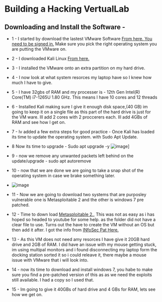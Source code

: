 # Building a Hacking VertualLab
## Downloading and Install the Software - 

- 1 - I started by download the lastest VMware Software <a href="https://support.broadcom.com/group/ecx/productdownloads?subfamily=VMware%20Workstation%20Pro">From here. You need to be signed in.</a> Make sure you pick the right operating system you are putting the VMware on. 
- 2 - I downloaded Kali Linux <a href="https://www.kali.org/get-kali/#kali-installer-images">From here.</a>
- 3 - I installed the VMware onto an extra partition on my hard drive.
- 4 - I now look at what system resorces my laptop have so I knew how much I have to give.
- 5 - I have 32gbs of RAM and my processer is - 12th Gen Intel(R) Core(TM) i7-1265U   1.80 GHz. This means I have 10 cores and 12 threads
- 6 - Installed Kali making sure I give it enough disk space,(40 GB) im going to keep it on a single file as this part of the hard drive is just for the VM ware. Ill add 2 cores with 2 proccerers each. Ill add 4GBs of RAM and see how I get on.
- 7 - Iv added a few extra steps for good practice - Once Kali has loaded its time to update the operating system. with Sudo Apt Update.
- 8 Now its time to upgrade - Sudo apt upgrade -y
![image](https://github.com/user-attachments/assets/9abc75b4-3ffb-4a78-a1a9-da40249d10b8)]
- 9 - now we remove any unwanted packets left behind on the update/upgrade - sudo apt autoremove
- 10 - now that we are done we are going to take a snap shot of the operating system in case we brake something later.
- ![image](https://github.com/user-attachments/assets/c63d77f8-f2ec-45b2-9a63-171c95a262fa)

- 11 - Now we are going to download two systems that are purposley vulnerable one is Metasploitable 2 and the other is windows 7 pre patched. 
- 12 - Time to down load <a href="https://sourceforge.net/projects/Metasploitable/">Metasploitable 2.</a>, This was not as easy as i has hoped so headed to youtube for some help. as the folder did not have a clear file to use. Turns out the have to create the VM without an OS but then add it after. I got the info from <a href="https://www.youtube.com/watch?v=5F7j2E94p9Y">INfoSec Pat Here.</a>

- 13 - As this VM does not need amy resorces I have give it 20GB hard drive and 2GB of RAM. I did have an issue with my mouse getting stuck, im using multipal monitors and i found disconnecting my laptop form the docking station sorted it so i could releave it, there maybe a mouse issue with VMware that i will look into.
- 14 - now its time to download and install windows 7, you habe to make sure you find a pre-patched version of this as as we need the exploits still available. I had a copy so I used that.
- 15 - Im going to give it 40GBs of hard drive and 4 GBs for RAM, lets see how we get on.


